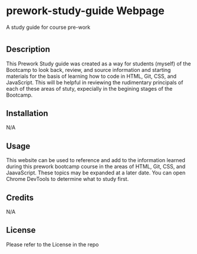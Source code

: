 # prework-study-guide Webpage
A study guide for course pre-work
# <Your-Project-Title>

## Description

This Prework Study guide was created as a way for students (myself) of the Bootcamp to look back, review, and source information and starting materials for the basis of learning how to code in HTML, Git, CSS, and JavaScript. This will be helpful in reviewing the rudimentary principals of each of these areas of stuty, expecially in the begining stages of the Bootcamp.

## Installation

N/A

## Usage

This website can be used to reference and add to the information learned during this prework bootcamp course in the areas of HTML, Git, CSS, and JaavaScript. These topics may be expanded at a later date. You can open Chrome DevTools to determine what to study first.

## Credits

N/A

## License

Please refer to the License in the repo
